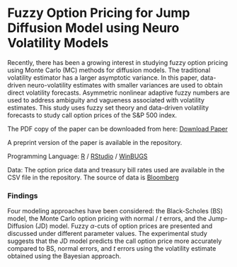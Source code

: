 # Fuzzy Option Pricing for Jump Diffusion Model using Neuro Volatility Models

Recently, there has been a growing interest in studying fuzzy option pricing using Monte Carlo (MC) methods for diffusion models. The traditional volatility estimator has a larger asymptotic variance. In this paper, data-driven neuro-volatility estimates with smaller variances are used to obtain direct volatility forecasts. Asymmetric nonlinear adaptive fuzzy numbers are used to address ambiguity and vagueness associated with volatility estimates. This study uses fuzzy set theory and data-driven volatility forecasts to study call option prices of the S&P 500 index.

The PDF copy of the paper can be downloaded from here: [Download Paper](https://ieeexplore.ieee.org/abstract/document/10196980) 

A preprint version of the paper is available in the repository.

Programming Language: [R](https://cran.r-project.org/bin/windows/base/) / [RStudio](https://posit.co/downloads/) / [WinBUGS](https://www.mrc-bsu.cam.ac.uk/software/bugs-project)

Data: The option price data and treasury bill rates used are available in the CSV file in the repository. The source of data is [Bloomberg](https://www.bloomberg.com/canada)

### Findings

Four modeling approaches have been considered: the Black-Scholes (BS) model, the Monte Carlo option pricing with normal / $t$ errors, and the Jump-Diffusion (JD) model. Fuzzy $\alpha$-cuts of option prices are presented and discussed under different parameter values. The experimental study suggests that the JD model predicts the call option price more accurately compared to BS, normal errors, and $t$ errors using the volatility estimate obtained using the Bayesian approach.
